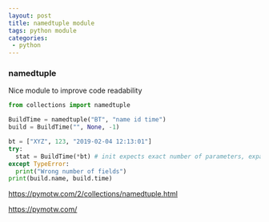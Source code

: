 ```yaml
---
layout: post
title: namedtuple module
tags: python module 
categories:
 - python
---
```

### namedtuple

Nice module to improve code readability 

```python
from collections import namedtuple

BuildTime = namedtuple("BT", "name id time")
build = BuildTime("", None, -1)

bt = ["XYZ", 123, "2019-02-04 12:13:01"]
try:
  stat = BuildTime(*bt) # init expects exact number of parameters, expanded by *
except TypeError:
  print("Wrong number of fields")
print(build.name, build.time)
```

https://pymotw.com/2/collections/namedtuple.html

https://pymotw.com/
